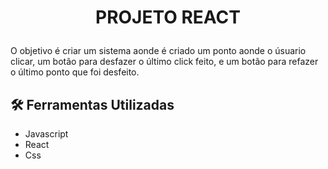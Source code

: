 # <p align = "center"> <b> PROJETO REACT  </b>

O objetivo é criar um sistema aonde é criado um ponto aonde o úsuario clicar, um botão para desfazer o último click feito, e um botão para refazer o último ponto que foi desfeito.
  
## 🛠 Ferramentas Utilizadas
* Javascript
* React
* Css
